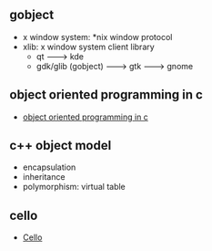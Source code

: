 ## gobject

- x window system: *nix window protocol
- xlib: x window system client library
  - qt ---> kde
  - gdk/glib (gobject) ---> gtk ---> gnome

## object oriented programming in c

- [object oriented programming in c](http://ldeniau.web.cern.ch/ldeniau/oopc.html)

## c++ object model

- encapsulation
- inheritance
- polymorphism: virtual table

## cello

- [Cello](https://github.com/orangeduck/Cello)

